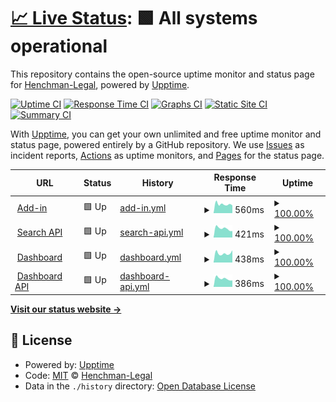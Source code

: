 # [📈 Live Status](https://Henchman-Legal.github.io/status): <!--live status--> **🟩 All systems operational**

This repository contains the open-source uptime monitor and status page for [Henchman-Legal](https://Henchman-Legal.github.io/status), powered by [Upptime](https://github.com/upptime/upptime).

[![Uptime CI](https://github.com/Henchman-Legal/status/workflows/Uptime%20CI/badge.svg)](https://github.com/Henchman-Legal/status/actions?query=workflow%3A%22Uptime+CI%22)
[![Response Time CI](https://github.com/Henchman-Legal/status/workflows/Response%20Time%20CI/badge.svg)](https://github.com/Henchman-Legal/status/actions?query=workflow%3A%22Response+Time+CI%22)
[![Graphs CI](https://github.com/Henchman-Legal/status/workflows/Graphs%20CI/badge.svg)](https://github.com/Henchman-Legal/status/actions?query=workflow%3A%22Graphs+CI%22)
[![Static Site CI](https://github.com/Henchman-Legal/status/workflows/Static%20Site%20CI/badge.svg)](https://github.com/Henchman-Legal/status/actions?query=workflow%3A%22Static+Site+CI%22)
[![Summary CI](https://github.com/Henchman-Legal/status/workflows/Summary%20CI/badge.svg)](https://github.com/Henchman-Legal/status/actions?query=workflow%3A%22Summary+CI%22)

With [Upptime](https://upptime.js.org), you can get your own unlimited and free uptime monitor and status page, powered entirely by a GitHub repository. We use [Issues](https://github.com/Henchman-Legal/status/issues) as incident reports, [Actions](https://github.com/Henchman-Legal/status/actions) as uptime monitors, and [Pages](https://Henchman-Legal.github.io/status) for the status page.

<!--start: status pages-->
<!-- This summary is generated by Upptime (https://github.com/upptime/upptime) -->
<!-- Do not edit this manually, your changes will be overwritten -->
<!-- prettier-ignore -->
| URL | Status | History | Response Time | Uptime |
| --- | ------ | ------- | ------------- | ------ |
| <img alt="" src="https://henchman.io/favicon.ico" height="13"> [Add-in](https://add-in.henchman.io) | 🟩 Up | [add-in.yml](https://github.com/Henchman-Legal/status/commits/HEAD/history/add-in.yml) | <details><summary><img alt="Response time graph" src="./graphs/add-in/response-time-week.png" height="20"> 560ms</summary><br><a href="https://status.henchman.io/history/add-in"><img alt="Response time 624" src="https://img.shields.io/endpoint?url=https%3A%2F%2Fraw.githubusercontent.com%2FHenchman-Legal%2Fstatus%2FHEAD%2Fapi%2Fadd-in%2Fresponse-time.json"></a><br><a href="https://status.henchman.io/history/add-in"><img alt="24-hour response time 481" src="https://img.shields.io/endpoint?url=https%3A%2F%2Fraw.githubusercontent.com%2FHenchman-Legal%2Fstatus%2FHEAD%2Fapi%2Fadd-in%2Fresponse-time-day.json"></a><br><a href="https://status.henchman.io/history/add-in"><img alt="7-day response time 560" src="https://img.shields.io/endpoint?url=https%3A%2F%2Fraw.githubusercontent.com%2FHenchman-Legal%2Fstatus%2FHEAD%2Fapi%2Fadd-in%2Fresponse-time-week.json"></a><br><a href="https://status.henchman.io/history/add-in"><img alt="30-day response time 691" src="https://img.shields.io/endpoint?url=https%3A%2F%2Fraw.githubusercontent.com%2FHenchman-Legal%2Fstatus%2FHEAD%2Fapi%2Fadd-in%2Fresponse-time-month.json"></a><br><a href="https://status.henchman.io/history/add-in"><img alt="1-year response time 732" src="https://img.shields.io/endpoint?url=https%3A%2F%2Fraw.githubusercontent.com%2FHenchman-Legal%2Fstatus%2FHEAD%2Fapi%2Fadd-in%2Fresponse-time-year.json"></a></details> | <details><summary><a href="https://status.henchman.io/history/add-in">100.00%</a></summary><a href="https://status.henchman.io/history/add-in"><img alt="All-time uptime 100.00%" src="https://img.shields.io/endpoint?url=https%3A%2F%2Fraw.githubusercontent.com%2FHenchman-Legal%2Fstatus%2FHEAD%2Fapi%2Fadd-in%2Fuptime.json"></a><br><a href="https://status.henchman.io/history/add-in"><img alt="24-hour uptime 100.00%" src="https://img.shields.io/endpoint?url=https%3A%2F%2Fraw.githubusercontent.com%2FHenchman-Legal%2Fstatus%2FHEAD%2Fapi%2Fadd-in%2Fuptime-day.json"></a><br><a href="https://status.henchman.io/history/add-in"><img alt="7-day uptime 100.00%" src="https://img.shields.io/endpoint?url=https%3A%2F%2Fraw.githubusercontent.com%2FHenchman-Legal%2Fstatus%2FHEAD%2Fapi%2Fadd-in%2Fuptime-week.json"></a><br><a href="https://status.henchman.io/history/add-in"><img alt="30-day uptime 100.00%" src="https://img.shields.io/endpoint?url=https%3A%2F%2Fraw.githubusercontent.com%2FHenchman-Legal%2Fstatus%2FHEAD%2Fapi%2Fadd-in%2Fuptime-month.json"></a><br><a href="https://status.henchman.io/history/add-in"><img alt="1-year uptime 100.00%" src="https://img.shields.io/endpoint?url=https%3A%2F%2Fraw.githubusercontent.com%2FHenchman-Legal%2Fstatus%2FHEAD%2Fapi%2Fadd-in%2Fuptime-year.json"></a></details>
| <img alt="" src="https://henchman.io/favicon.ico" height="13"> [Search API](https://api-search.henchman.io/health) | 🟩 Up | [search-api.yml](https://github.com/Henchman-Legal/status/commits/HEAD/history/search-api.yml) | <details><summary><img alt="Response time graph" src="./graphs/search-api/response-time-week.png" height="20"> 421ms</summary><br><a href="https://status.henchman.io/history/search-api"><img alt="Response time 418" src="https://img.shields.io/endpoint?url=https%3A%2F%2Fraw.githubusercontent.com%2FHenchman-Legal%2Fstatus%2FHEAD%2Fapi%2Fsearch-api%2Fresponse-time.json"></a><br><a href="https://status.henchman.io/history/search-api"><img alt="24-hour response time 301" src="https://img.shields.io/endpoint?url=https%3A%2F%2Fraw.githubusercontent.com%2FHenchman-Legal%2Fstatus%2FHEAD%2Fapi%2Fsearch-api%2Fresponse-time-day.json"></a><br><a href="https://status.henchman.io/history/search-api"><img alt="7-day response time 421" src="https://img.shields.io/endpoint?url=https%3A%2F%2Fraw.githubusercontent.com%2FHenchman-Legal%2Fstatus%2FHEAD%2Fapi%2Fsearch-api%2Fresponse-time-week.json"></a><br><a href="https://status.henchman.io/history/search-api"><img alt="30-day response time 397" src="https://img.shields.io/endpoint?url=https%3A%2F%2Fraw.githubusercontent.com%2FHenchman-Legal%2Fstatus%2FHEAD%2Fapi%2Fsearch-api%2Fresponse-time-month.json"></a><br><a href="https://status.henchman.io/history/search-api"><img alt="1-year response time 392" src="https://img.shields.io/endpoint?url=https%3A%2F%2Fraw.githubusercontent.com%2FHenchman-Legal%2Fstatus%2FHEAD%2Fapi%2Fsearch-api%2Fresponse-time-year.json"></a></details> | <details><summary><a href="https://status.henchman.io/history/search-api">100.00%</a></summary><a href="https://status.henchman.io/history/search-api"><img alt="All-time uptime 100.00%" src="https://img.shields.io/endpoint?url=https%3A%2F%2Fraw.githubusercontent.com%2FHenchman-Legal%2Fstatus%2FHEAD%2Fapi%2Fsearch-api%2Fuptime.json"></a><br><a href="https://status.henchman.io/history/search-api"><img alt="24-hour uptime 100.00%" src="https://img.shields.io/endpoint?url=https%3A%2F%2Fraw.githubusercontent.com%2FHenchman-Legal%2Fstatus%2FHEAD%2Fapi%2Fsearch-api%2Fuptime-day.json"></a><br><a href="https://status.henchman.io/history/search-api"><img alt="7-day uptime 100.00%" src="https://img.shields.io/endpoint?url=https%3A%2F%2Fraw.githubusercontent.com%2FHenchman-Legal%2Fstatus%2FHEAD%2Fapi%2Fsearch-api%2Fuptime-week.json"></a><br><a href="https://status.henchman.io/history/search-api"><img alt="30-day uptime 100.00%" src="https://img.shields.io/endpoint?url=https%3A%2F%2Fraw.githubusercontent.com%2FHenchman-Legal%2Fstatus%2FHEAD%2Fapi%2Fsearch-api%2Fuptime-month.json"></a><br><a href="https://status.henchman.io/history/search-api"><img alt="1-year uptime 100.00%" src="https://img.shields.io/endpoint?url=https%3A%2F%2Fraw.githubusercontent.com%2FHenchman-Legal%2Fstatus%2FHEAD%2Fapi%2Fsearch-api%2Fuptime-year.json"></a></details>
| <img alt="" src="https://icons.duckduckgo.com/ip3/dashboard.henchman.io.ico" height="13"> [Dashboard](https://dashboard.henchman.io/) | 🟩 Up | [dashboard.yml](https://github.com/Henchman-Legal/status/commits/HEAD/history/dashboard.yml) | <details><summary><img alt="Response time graph" src="./graphs/dashboard/response-time-week.png" height="20"> 438ms</summary><br><a href="https://status.henchman.io/history/dashboard"><img alt="Response time 531" src="https://img.shields.io/endpoint?url=https%3A%2F%2Fraw.githubusercontent.com%2FHenchman-Legal%2Fstatus%2FHEAD%2Fapi%2Fdashboard%2Fresponse-time.json"></a><br><a href="https://status.henchman.io/history/dashboard"><img alt="24-hour response time 578" src="https://img.shields.io/endpoint?url=https%3A%2F%2Fraw.githubusercontent.com%2FHenchman-Legal%2Fstatus%2FHEAD%2Fapi%2Fdashboard%2Fresponse-time-day.json"></a><br><a href="https://status.henchman.io/history/dashboard"><img alt="7-day response time 438" src="https://img.shields.io/endpoint?url=https%3A%2F%2Fraw.githubusercontent.com%2FHenchman-Legal%2Fstatus%2FHEAD%2Fapi%2Fdashboard%2Fresponse-time-week.json"></a><br><a href="https://status.henchman.io/history/dashboard"><img alt="30-day response time 523" src="https://img.shields.io/endpoint?url=https%3A%2F%2Fraw.githubusercontent.com%2FHenchman-Legal%2Fstatus%2FHEAD%2Fapi%2Fdashboard%2Fresponse-time-month.json"></a><br><a href="https://status.henchman.io/history/dashboard"><img alt="1-year response time 611" src="https://img.shields.io/endpoint?url=https%3A%2F%2Fraw.githubusercontent.com%2FHenchman-Legal%2Fstatus%2FHEAD%2Fapi%2Fdashboard%2Fresponse-time-year.json"></a></details> | <details><summary><a href="https://status.henchman.io/history/dashboard">100.00%</a></summary><a href="https://status.henchman.io/history/dashboard"><img alt="All-time uptime 100.00%" src="https://img.shields.io/endpoint?url=https%3A%2F%2Fraw.githubusercontent.com%2FHenchman-Legal%2Fstatus%2FHEAD%2Fapi%2Fdashboard%2Fuptime.json"></a><br><a href="https://status.henchman.io/history/dashboard"><img alt="24-hour uptime 100.00%" src="https://img.shields.io/endpoint?url=https%3A%2F%2Fraw.githubusercontent.com%2FHenchman-Legal%2Fstatus%2FHEAD%2Fapi%2Fdashboard%2Fuptime-day.json"></a><br><a href="https://status.henchman.io/history/dashboard"><img alt="7-day uptime 100.00%" src="https://img.shields.io/endpoint?url=https%3A%2F%2Fraw.githubusercontent.com%2FHenchman-Legal%2Fstatus%2FHEAD%2Fapi%2Fdashboard%2Fuptime-week.json"></a><br><a href="https://status.henchman.io/history/dashboard"><img alt="30-day uptime 100.00%" src="https://img.shields.io/endpoint?url=https%3A%2F%2Fraw.githubusercontent.com%2FHenchman-Legal%2Fstatus%2FHEAD%2Fapi%2Fdashboard%2Fuptime-month.json"></a><br><a href="https://status.henchman.io/history/dashboard"><img alt="1-year uptime 100.00%" src="https://img.shields.io/endpoint?url=https%3A%2F%2Fraw.githubusercontent.com%2FHenchman-Legal%2Fstatus%2FHEAD%2Fapi%2Fdashboard%2Fuptime-year.json"></a></details>
| <img alt="" src="https://henchman.io/favicon.ico" height="13"> [Dashboard API](https://api-dashboard.henchman.io/health) | 🟩 Up | [dashboard-api.yml](https://github.com/Henchman-Legal/status/commits/HEAD/history/dashboard-api.yml) | <details><summary><img alt="Response time graph" src="./graphs/dashboard-api/response-time-week.png" height="20"> 386ms</summary><br><a href="https://status.henchman.io/history/dashboard-api"><img alt="Response time 391" src="https://img.shields.io/endpoint?url=https%3A%2F%2Fraw.githubusercontent.com%2FHenchman-Legal%2Fstatus%2FHEAD%2Fapi%2Fdashboard-api%2Fresponse-time.json"></a><br><a href="https://status.henchman.io/history/dashboard-api"><img alt="24-hour response time 300" src="https://img.shields.io/endpoint?url=https%3A%2F%2Fraw.githubusercontent.com%2FHenchman-Legal%2Fstatus%2FHEAD%2Fapi%2Fdashboard-api%2Fresponse-time-day.json"></a><br><a href="https://status.henchman.io/history/dashboard-api"><img alt="7-day response time 386" src="https://img.shields.io/endpoint?url=https%3A%2F%2Fraw.githubusercontent.com%2FHenchman-Legal%2Fstatus%2FHEAD%2Fapi%2Fdashboard-api%2Fresponse-time-week.json"></a><br><a href="https://status.henchman.io/history/dashboard-api"><img alt="30-day response time 371" src="https://img.shields.io/endpoint?url=https%3A%2F%2Fraw.githubusercontent.com%2FHenchman-Legal%2Fstatus%2FHEAD%2Fapi%2Fdashboard-api%2Fresponse-time-month.json"></a><br><a href="https://status.henchman.io/history/dashboard-api"><img alt="1-year response time 368" src="https://img.shields.io/endpoint?url=https%3A%2F%2Fraw.githubusercontent.com%2FHenchman-Legal%2Fstatus%2FHEAD%2Fapi%2Fdashboard-api%2Fresponse-time-year.json"></a></details> | <details><summary><a href="https://status.henchman.io/history/dashboard-api">100.00%</a></summary><a href="https://status.henchman.io/history/dashboard-api"><img alt="All-time uptime 100.00%" src="https://img.shields.io/endpoint?url=https%3A%2F%2Fraw.githubusercontent.com%2FHenchman-Legal%2Fstatus%2FHEAD%2Fapi%2Fdashboard-api%2Fuptime.json"></a><br><a href="https://status.henchman.io/history/dashboard-api"><img alt="24-hour uptime 100.00%" src="https://img.shields.io/endpoint?url=https%3A%2F%2Fraw.githubusercontent.com%2FHenchman-Legal%2Fstatus%2FHEAD%2Fapi%2Fdashboard-api%2Fuptime-day.json"></a><br><a href="https://status.henchman.io/history/dashboard-api"><img alt="7-day uptime 100.00%" src="https://img.shields.io/endpoint?url=https%3A%2F%2Fraw.githubusercontent.com%2FHenchman-Legal%2Fstatus%2FHEAD%2Fapi%2Fdashboard-api%2Fuptime-week.json"></a><br><a href="https://status.henchman.io/history/dashboard-api"><img alt="30-day uptime 100.00%" src="https://img.shields.io/endpoint?url=https%3A%2F%2Fraw.githubusercontent.com%2FHenchman-Legal%2Fstatus%2FHEAD%2Fapi%2Fdashboard-api%2Fuptime-month.json"></a><br><a href="https://status.henchman.io/history/dashboard-api"><img alt="1-year uptime 100.00%" src="https://img.shields.io/endpoint?url=https%3A%2F%2Fraw.githubusercontent.com%2FHenchman-Legal%2Fstatus%2FHEAD%2Fapi%2Fdashboard-api%2Fuptime-year.json"></a></details>

<!--end: status pages-->

[**Visit our status website →**](https://Henchman-Legal.github.io/status)

## 📄 License

- Powered by: [Upptime](https://github.com/upptime/upptime)
- Code: [MIT](./LICENSE) © [Henchman-Legal](https://Henchman-Legal.github.io/status)
- Data in the `./history` directory: [Open Database License](https://opendatacommons.org/licenses/odbl/1-0/)
